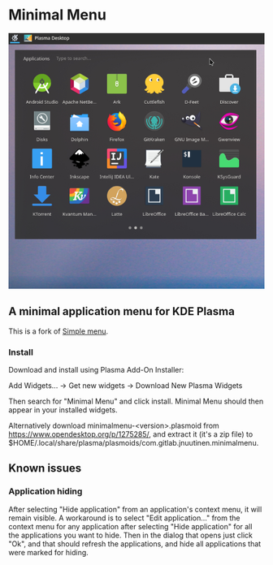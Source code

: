 # Minimal Menu

<p align="center">
    <img src="assets/0.1.0-crop.jpg" alt="Minimal menu image">
</p>

## A minimal application menu for KDE Plasma
This is a fork of <a href=https://github.com/KDE/plasma-simplemenu>Simple menu</a>.

### Install
Download and install using Plasma Add-On Installer:

Add Widgets... -> Get new widgets -> Download New Plasma Widgets

Then search for "Minimal Menu" and click install. Minimal Menu should then appear
in your installed widgets.

Alternatively download minimalmenu-\<version\>.plasmoid from
https://www.opendesktop.org/p/1275285/, and extract it (it's a zip file) to
$HOME/.local/share/plasma/plasmoids/com.gitlab.jnuutinen.minimalmenu.

## Known issues

### Application hiding
After selecting "Hide application" from an application's context menu, it will
remain visible. A workaround is to select "Edit application..." from the context
menu for any application after selecting "Hide application" for all the
applications you want to hide. Then in the dialog that opens just click "Ok",
and that should refresh the applications, and hide all applications that were
marked for hiding.
